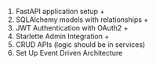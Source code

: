 1. FastAPI application setup +
2. SQLAlchemy models with relationships +
3. JWT Authentication with OAuth2 +
4. Starlette Admin Integration +
5. CRUD APIs (logic should be in services)
6. Set Up Event Driven Architecture